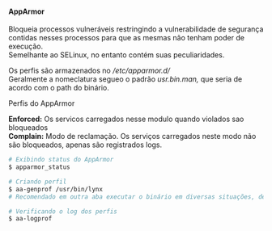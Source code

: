 #### AppArmor

<p>
Bloqueia processos vulneráveis restringindo a vulnerabilidade de segurança contidas nesses processos para que as mesmas não tenham poder de execução.<br />
Semelhante ao SELinux, no entanto contém suas peculiaridades.

Os perfis são armazenados no */etc/apparmor.d/* <br />
Geralmente a nomeclatura segueo o padrão *usr.bin.man,* que seria de acordo com o path do binário.

Perfis do AppArmor

<b>Enforced:</b> Os servicos carregados nesse modulo quando violados sao bloqueados<br />
<b>Complain:</b> Modo de reclamação. Os serviços carregados neste modo não são bloqueados, apenas são registrados logs.
</p>

```bash
# Exibindo status do AppArmor
$ apparmor_status

# Criando perfil
$ aa-genprof /usr/bin/lynx
# Recomendado em outra aba executar o binário em diversas situações, desta forma o apparmor identifica melhor o comportamento dele.

# Verificando o log dos perfis
$ aa-logprof
```
